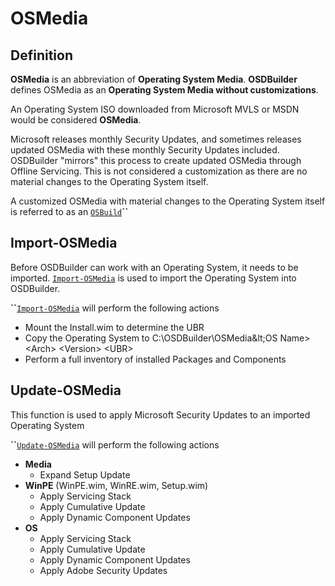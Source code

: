 # OSMedia

## Definition

**OSMedia** is an abbreviation of **Operating System Media**. **OSDBuilder** defines OSMedia as an **Operating System Media without customizations**.

An Operating System ISO downloaded from Microsoft MVLS or MSDN would be considered **OSMedia**.

Microsoft releases monthly Security Updates, and sometimes releases updated OSMedia with these monthly Security Updates included. OSDBuilder "mirrors" this process to create updated OSMedia through Offline Servicing. This is not considered a customization as there are no material changes to the Operating System itself.

A customized OSMedia with material changes to the Operating System itself is referred to as an [`OSBuild`](../osbuild/)**\`\`**

## Import-OSMedia

Before OSDBuilder can work with an Operating System, it needs to be imported. [`Import-OSMedia`](import-osmedia/) is used to import the Operating System into OSDBuilder.

**\`\`**[`Import-OSMedia`](import-osmedia/) will perform the following actions

* Mount the Install.wim to determine the UBR
* Copy the Operating System to C:\OSDBuilder\OSMedia\&lt;OS Name&gt; &lt;Arch&gt; &lt;Version&gt; &lt;UBR&gt;
* Perform a full inventory of installed Packages and Components

## Update-OSMedia

This function is used to apply Microsoft Security Updates to an imported Operating System

**\`\`**[`Update-OSMedia`](update-osmedia/) will perform the following actions

* **Media**
  * Expand Setup Update
* **WinPE** \(WinPE.wim, WinRE.wim, Setup.wim\)
  * Apply Servicing Stack
  * Apply Cumulative Update
  * Apply Dynamic Component Updates
* **OS**
  * Apply Servicing Stack
  * Apply Cumulative Update
  * Apply Dynamic Component Updates
  * Apply Adobe Security Updates

